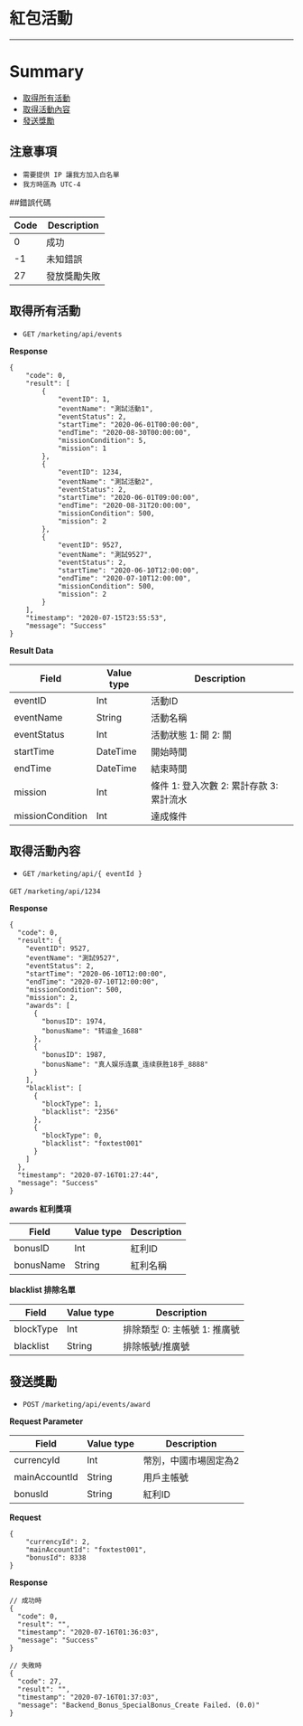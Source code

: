 # 紅包活動
---

# Summary

* [取得所有活動](#取得所有活動)
* [取得活動內容](#取得活動內容)
* [發送獎勵](#發送獎勵)

## 注意事項

- `需要提供 IP 讓我方加入白名單`
- `我方時區為 UTC-4`

##錯誤代碼

|Code|Description|
|--|--|
|0|成功|
|-1|未知錯誤|
|27|發放獎勵失敗|

## 取得所有活動

- `GET` `/marketing/api/events`

**Response**
```
{
    "code": 0,
    "result": [
        {
            "eventID": 1,
            "eventName": "測試活動1",
            "eventStatus": 2,
            "startTime": "2020-06-01T00:00:00",
            "endTime": "2020-08-30T00:00:00",
            "missionCondition": 5,
            "mission": 1
        },
        {
            "eventID": 1234,
            "eventName": "測試活動2",
            "eventStatus": 2,
            "startTime": "2020-06-01T09:00:00",
            "endTime": "2020-08-31T20:00:00",
            "missionCondition": 500,
            "mission": 2
        },
        {
            "eventID": 9527,
            "eventName": "測試9527",
            "eventStatus": 2,
            "startTime": "2020-06-10T12:00:00",
            "endTime": "2020-07-10T12:00:00",
            "missionCondition": 500,
            "mission": 2
        }
    ],
    "timestamp": "2020-07-15T23:55:53",
    "message": "Success"
}
```

**Result Data**

|Field|Value type|Description|
|--|--|--|
|eventID|Int|活動ID|
|eventName|String|活動名稱|
|eventStatus|Int|活動狀態 1: 開 2: 關|
|startTime|DateTime|開始時間|
|endTime|DateTime|結束時間|
|mission|Int|條件 1: 登入次數 2: 累計存款 3: 累計流水|
|missionCondition|Int|達成條件|

## 取得活動內容

- `GET` `/marketing/api/{ eventId }`

`GET` `/marketing/api/1234`

**Response**

```
{
  "code": 0,
  "result": {
    "eventID": 9527,
    "eventName": "測試9527",
    "eventStatus": 2,
    "startTime": "2020-06-10T12:00:00",
    "endTime": "2020-07-10T12:00:00",
    "missionCondition": 500,
    "mission": 2,
    "awards": [
      {
        "bonusID": 1974,
        "bonusName": "转运金_1688"
      },
      {
        "bonusID": 1987,
        "bonusName": "真人娱乐连赢_连续获胜18手_8888"
      }
    ],
    "blacklist": [
      {
        "blockType": 1,
        "blacklist": "2356"
      },
      {
        "blockType": 0,
        "blacklist": "foxtest001"
      }
    ]
  },
  "timestamp": "2020-07-16T01:27:44",
  "message": "Success"
}
```
**awards 紅利獎項**

|Field|Value type|Description|
|--|--|--|
|bonusID|Int|紅利ID|
|bonusName|String|紅利名稱|

**blacklist 排除名單**

|Field|Value type|Description|
|--|--|--|
|blockType|Int|排除類型 0: 主帳號 1: 推廣號|
|blacklist|String|排除帳號/推廣號|

## 發送獎勵

- `POST` `/marketing/api/events/award`

**Request Parameter**

|Field|Value type|Description|
|--|--|--|
|currencyId|Int|幣別，中國市場固定為2|
|mainAccountId|String|用戶主帳號|
|bonusId|String|紅利ID|

**Request**
```
{
    "currencyId": 2,
    "mainAccountId": "foxtest001",
    "bonusId": 8338
}
```

**Response**
```
// 成功時
{
  "code": 0,
  "result": "",
  "timestamp": "2020-07-16T01:36:03",
  "message": "Success"
}

// 失敗時
{
  "code": 27,
  "result": "",
  "timestamp": "2020-07-16T01:37:03",
  "message": "Backend_Bonus_SpecialBonus_Create Failed. (0.0)"
}
```
